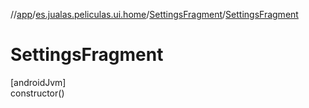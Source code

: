 //[app](../../../index.md)/[es.jualas.peliculas.ui.home](../index.md)/[SettingsFragment](index.md)/[SettingsFragment](-settings-fragment.md)

# SettingsFragment

[androidJvm]\
constructor()
